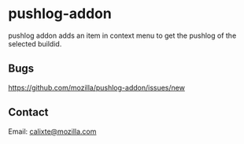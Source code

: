 # pushlog-addon

pushlog addon adds an item in context menu to get the pushlog of the selected buildid.

## Bugs

https://github.com/mozilla/pushlog-addon/issues/new

## Contact

Email: calixte@mozilla.com
